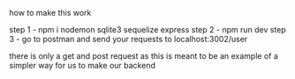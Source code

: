 how to make this work

step 1 - npm i nodemon sqlite3 sequelize express
step 2 - npm run dev
step 3 - go to postman and send your requests to localhost:3002/user

there is only a get and post request as this is meant to be an example of a simpler way for us to make our backend